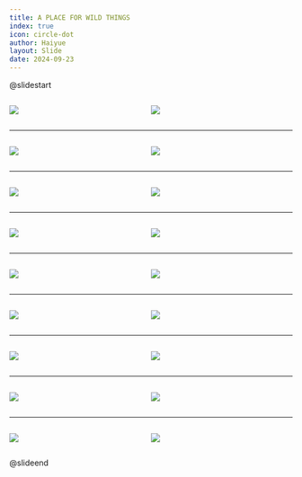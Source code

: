 ```yaml
---
title: A PLACE FOR WILD THINGS
index: true
icon: circle-dot
author: Haiyue
layout: Slide
date: 2024-09-23
---
```

 
@slidestart

<div style="display:flex">
<div style="flex:1">

![](/reading/english/Level-T/A%20PLACE%20FOR%20WILD%20THINGS/001.webp)
</div>
<div style="flex:1">

![](/reading/english/Level-T/A%20PLACE%20FOR%20WILD%20THINGS/002.webp)
</div>
</div>

---

<div style="display:flex">
<div style="flex:1">

![](/reading/english/Level-T/A%20PLACE%20FOR%20WILD%20THINGS/003.webp)
</div>
<div style="flex:1">

![](/reading/english/Level-T/A%20PLACE%20FOR%20WILD%20THINGS/004.webp)
</div>
</div>

---

<div style="display:flex">
<div style="flex:1">

![](/reading/english/Level-T/A%20PLACE%20FOR%20WILD%20THINGS/005.webp)
</div>
<div style="flex:1">

![](/reading/english/Level-T/A%20PLACE%20FOR%20WILD%20THINGS/006.webp)
</div>
</div>

---

<div style="display:flex">
<div style="flex:1">

![](/reading/english/Level-T/A%20PLACE%20FOR%20WILD%20THINGS/007.webp)
</div>
<div style="flex:1">

![](/reading/english/Level-T/A%20PLACE%20FOR%20WILD%20THINGS/008.webp)
</div>
</div>

---

<div style="display:flex">
<div style="flex:1">

![](/reading/english/Level-T/A%20PLACE%20FOR%20WILD%20THINGS/009.webp)
</div>
<div style="flex:1">

![](/reading/english/Level-T/A%20PLACE%20FOR%20WILD%20THINGS/010.webp)
</div>
</div>

---

<div style="display:flex">
<div style="flex:1">

![](/reading/english/Level-T/A%20PLACE%20FOR%20WILD%20THINGS/011.webp)
</div>
<div style="flex:1">

![](/reading/english/Level-T/A%20PLACE%20FOR%20WILD%20THINGS/012.webp)
</div>
</div>

---

<div style="display:flex">
<div style="flex:1">

![](/reading/english/Level-T/A%20PLACE%20FOR%20WILD%20THINGS/013.webp)
</div>
<div style="flex:1">

![](/reading/english/Level-T/A%20PLACE%20FOR%20WILD%20THINGS/014.webp)
</div>
</div>

---

<div style="display:flex">
<div style="flex:1">

![](/reading/english/Level-T/A%20PLACE%20FOR%20WILD%20THINGS/015.webp)
</div>
<div style="flex:1">

![](/reading/english/Level-T/A%20PLACE%20FOR%20WILD%20THINGS/016.webp)
</div>
</div>

---

<div style="display:flex">
<div style="flex:1">

![](/reading/english/Level-T/A%20PLACE%20FOR%20WILD%20THINGS/017.webp)
</div>
<div style="flex:1">

![](/reading/english/Level-T/A%20PLACE%20FOR%20WILD%20THINGS/018.webp)
</div>
</div>

@slideend